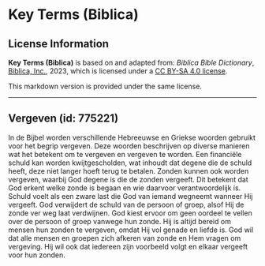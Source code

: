 # Key Terms (Biblica)

## License Information

**Key Terms (Biblica)** is based on and adapted from: _Biblica Bible Dictionary_, [Biblica, Inc.](https://www.biblica.com/), 2023, which is licensed under a [CC BY-SA 4.0 license](https://creativecommons.org/licenses/by-sa/4.0/legalcode.en).

This markdown version is provided under the same license.



--------------------------------

## Vergeven (id: 775221)

In de Bijbel worden verschillende Hebreeuwse en Griekse woorden gebruikt voor het begrip vergeven. Deze woorden beschrijven op diverse manieren wat het betekent om te vergeven en vergeven te worden. Een financiële schuld kan worden kwijtgescholden, wat inhoudt dat degene die de schuld heeft, deze niet langer hoeft terug te betalen. Zonden kunnen ook worden vergeven, waarbij God degene is die de zonden vergeeft. Dit betekent dat God erkent welke zonde is begaan en wie daarvoor verantwoordelijk is. Schuld voelt als een zware last die God van iemand wegneemt wanneer Hij vergeeft. God verwijdert de schuld van de persoon of groep, alsof Hij de zonde ver weg laat verdwijnen. God kiest ervoor om geen oordeel te vellen over de persoon of groep vanwege hun zonde. Hij is altijd bereid om mensen hun zonden te vergeven, omdat Hij vol genade en liefde is. God wil dat alle mensen en groepen zich afkeren van zonde en Hem vragen om vergeving. Hij wil ook dat iedereen zijn voorbeeld volgt en elkaar vergeeft voor hun zonden.


